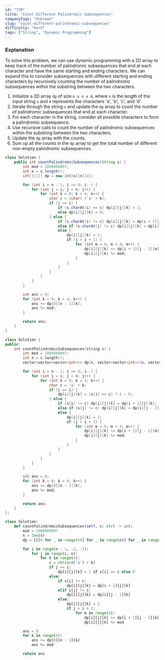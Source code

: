 ```yaml
---
id: "730"
title: "Count Different Palindromic Subsequences"
companyTags: "Unknown"
slug: "count-different-palindromic-subsequences"
difficulty: "Hard"
tags: ["String", "Dynamic Programming"]
---
```


### Explanation

To solve this problem, we can use dynamic programming with a 2D array to keep track of the number of palindromic subsequences that end at each character and have the same starting and ending characters. We can expand this to consider subsequences with different starting and ending characters by recursively counting the number of palindromic subsequences within the substring between the two characters.

1. Initialize a 2D array `dp` of size `n x n x 4`, where `n` is the length of the input string `s` and `4` represents the characters 'a', 'b', 'c', and 'd'.
2. Iterate through the string `s` and update the `dp` array to count the number of palindromic subsequences that end at each character.
3. For each character in the string, consider all possible characters to form a palindromic subsequence.
4. Use recursive calls to count the number of palindromic subsequences within the substring between the two characters.
5. Update the `dp` array with the counts.
6. Sum up all the counts in the `dp` array to get the total number of different non-empty palindromic subsequences.
```java
class Solution {
    public int countPalindromicSubsequences(String s) {
        int mod = 1000000007;
        int n = s.length();
        int[][][] dp = new int[n][n][4];

        for (int i = n - 1; i >= 0; i--) {
            for (int j = i; j < n; j++) {
                for (int k = 0; k < 4; k++) {
                    char c = (char) ('a' + k);
                    if (j == i) {
                        if (s.charAt(i) == c) dp[i][j][k] = 1;
                        else dp[i][j][k] = 0;
                    } else {
                        if (s.charAt(i) != c) dp[i][j][k] = dp[i + 1][j][k];
                        else if (s.charAt(j) != c) dp[i][j][k] = dp[i][j - 1][k];
                        else {
                            dp[i][j][k] = 2;
                            if (j > i + 1) {
                                for (int m = 0; m < 4; m++) {
                                    dp[i][j][k] += dp[i + 1][j - 1][m];
                                    dp[i][j][k] %= mod;
                                }
                            }
                        }
                    }
                }
            }
        }

        int ans = 0;
        for (int k = 0; k < 4; k++) {
            ans += dp[0][n - 1][k];
            ans %= mod;
        }

        return ans;
    }
}
```

```cpp
class Solution {
public:
    int countPalindromicSubsequences(string s) {
        int mod = 1000000007;
        int n = s.length();
        vector<vector<vector<int>>> dp(n, vector<vector<int>>(n, vector<int>(4)));

        for (int i = n - 1; i >= 0; i--) {
            for (int j = i; j < n; j++) {
                for (int k = 0; k < 4; k++) {
                    char c = 'a' + k;
                    if (j == i) {
                        dp[i][j][k] = (s[i] == c) ? 1 : 0;
                    } else {
                        if (s[i] != c) dp[i][j][k] = dp[i + 1][j][k];
                        else if (s[j] != c) dp[i][j][k] = dp[i][j - 1][k];
                        else {
                            dp[i][j][k] = 2;
                            if (j > i + 1) {
                                for (int m = 0; m < 4; m++) {
                                    dp[i][j][k] += dp[i + 1][j - 1][m];
                                    dp[i][j][k] %= mod;
                                }
                            }
                        }
                    }
                }
            }
        }

        int ans = 0;
        for (int k = 0; k < 4; k++) {
            ans += dp[0][n - 1][k];
            ans %= mod;
        }

        return ans;
    }
};
```

```python
class Solution:
    def countPalindromicSubsequences(self, s: str) -> int:
        mod = 1000000007
        n = len(s)
        dp = [[[0 for _ in range(4)] for _ in range(n)] for _ in range(n)]

        for i in range(n - 1, -1, -1):
            for j in range(i, n):
                for k in range(4):
                    c = chr(ord('a') + k)
                    if j == i:
                        dp[i][j][k] = 1 if s[i] == c else 0
                    else:
                        if s[i] != c:
                            dp[i][j][k] = dp[i + 1][j][k]
                        elif s[j] != c:
                            dp[i][j][k] = dp[i][j - 1][k]
                        else:
                            dp[i][j][k] = 2
                            if j > i + 1:
                                for m in range(4):
                                    dp[i][j][k] += dp[i + 1][j - 1][m]
                                    dp[i][j][k] %= mod

        ans = 0
        for k in range(4):
            ans += dp[0][n - 1][k]
            ans %= mod

        return ans
```